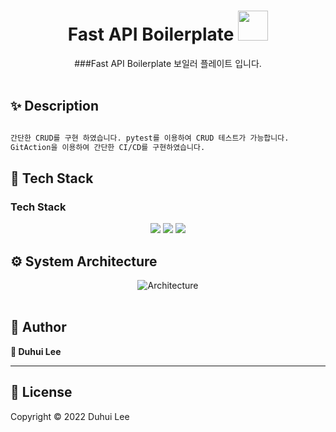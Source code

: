 

<h1 align="center">Fast API Boilerplate <img src="https://raw.githubusercontent.com/MartinHeinz/MartinHeinz/master/wave.gif" width="48px"></h1>
<p>
</p>

<center>
       ###Fast API Boilerplate 보일러 플레이트 입니다.
</center>

<br>

## ✨ Description

```sh

간단한 CRUD를 구현 하였습니다. pytest를 이용하여 CRUD 테스트가 가능합니다. 
GitAction을 이용하여 간단한 CI/CD를 구현하였습니다.

```


## 🔧 Tech Stack

### Tech Stack
<div>
    <center>
        <img src="https://img.shields.io/badge/Python-3766AB?style=flat-square&logo=Python&logoColor=white"/>
        <img src="https://img.shields.io/badge/FastAPI-009688?style=flat-square&logo=FastAPI&logoColor=white"/>
        <img src="https://img.shields.io/badge/MongoDB-47A248?style=flat-square&logo=MongoDB&logoColor=white"/>
    </center>
</div>



## ⚙️ System Architecture

<center>
    <img src="https://user-images.githubusercontent.com/61954751/164376982-790f2634-23bf-4b04-bb28-ee37333bb07c.png" alt="Architecture"/>
</center>
<br>


## 🤼‍ Author

**🐯 Duhui Lee**
<br>

<hr>

## 📝 License

Copyright © 2022 Duhui Lee <br>
